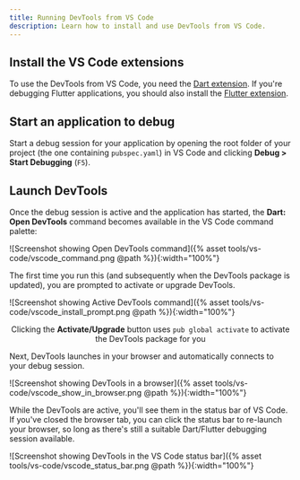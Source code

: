 ```yaml
---
title: Running DevTools from VS Code
description: Learn how to install and use DevTools from VS Code.
---
```


## Install the VS Code extensions

To use the DevTools from VS Code, you need the [Dart extension][].
If you're debugging Flutter applications, you should also install
the [Flutter extension][].

## Start an application to debug

Start a debug session for your application by opening the root
folder of your project (the one containing `pubspec.yaml`)
in VS Code and clicking **Debug > Start Debugging** (`F5`).

## Launch DevTools

Once the debug session is active and the application has started,
the **Dart: Open DevTools** command becomes available in the
VS Code command palette:

![Screenshot showing Open DevTools command]({% asset tools/vs-code/vscode_command.png @path %}){:width="100%"}

The first time you run this (and subsequently when the DevTools package
is updated), you are prompted to activate or upgrade DevTools.

![Screenshot showing Active DevTools command]({% asset tools/vs-code/vscode_install_prompt.png @path %}){:width="100%"}
<br><center>Clicking the **Activate/Upgrade** button uses
`pub global activate` to activate the DevTools package for you</center>

Next, DevTools launches in your browser and automatically connects
to your debug session.

![Screenshot showing DevTools in a browser]({% asset tools/vs-code/vscode_show_in_browser.png @path %}){:width="100%"}

While the DevTools are active, you'll see them in the status bar
of VS Code. If you've closed the browser tab,
you can click the status bar to re-launch your browser, so long
as there's still a suitable Dart/Flutter debugging session available.

![Screenshot showing DevTools in the VS Code status bar]({% asset tools/vs-code/vscode_status_bar.png @path %}){:width="100%"}

[Dart extension]: https://marketplace.visualstudio.com/items?itemName=Dart-Code.dart-code
[Flutter extension]: https://marketplace.visualstudio.com/items?itemName=Dart-Code.flutter
